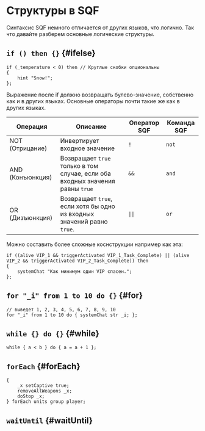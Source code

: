 # Структуры в SQF
Синтаксис SQF немного отличается от других языков, что логично. Так что давайте разберем основные логические структуры.

## `if () then {}` {#ifelse}
```sqf
if (_temperature < 0) then // Круглые скобки опциональны
{
	hint "Snow!";
};
```
Выражение после if должно возвращать булево-значение, собственно как и в других языках. Основные операторы почти такие же как в других языках.

|     Операция     |                                    Описание                                   | Оператор SQF | Команда SQF |
|------------------|-------------------------------------------------------------------------------|--------------|-------------|
|  NOT (Отрицание) |                          Инвертирует входное значение                         |      `!`     |    `not`    |
| AND (Конъюнкция) | Возвращает `true` только в том случае, если оба входных значения равны `true` |     `&&`     |    `and`    |
|  OR (Дизъюнкция) |     Возвращает `true`, если хотя бы одно из входных значений равно `true`.    |     `\|\|`   |     `or`    |

Можно составить более сложные коснструкции например как эта:
```sqf
if ((alive VIP_1 && triggerActivated VIP_1_Task_Complete) || (alive VIP_2 && triggerActivated VIP_2_Task_Complete)) then
{
	systemChat "Как минимум один VIP спасен.";
};
```

## `for "_i" from 1 to 10 do {}` {#for}
```sqf
// выведет 1, 2, 3, 4, 5, 6, 7, 8, 9, 10
for "_i" from 1 to 10 do { systemChat str _i; };
```

## `while {} do {}` {#while}
```sqf
while { a < b } do { a = a + 1 };
```

## `forEach` {#forEach}
```sqf
{
	_x setCaptive true;
	removeAllWeapons _x;
	doStop _x;
} forEach units group player;
```
## `waitUntil` {#waitUntil}
